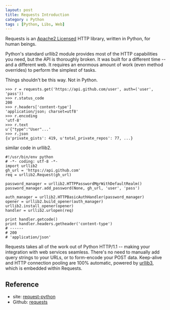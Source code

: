 ```yaml
---
layout: post
title: Requests Introduction
category : Python
tags : [Python, Libs, Web]
---
```


Requests is an [Apache2 Licensed](http://docs.python-requests.org/en/latest/user/intro/#apache2) HTTP library, written in Python, for human beings.

Python's standard urllib2 module provides most of the HTTP capabilities you need, but the API is thoroughly broken. It was built for a different time -- and a different web. It requires an enormous amount of work (even method overrides) to perform the simplest of tasks.

Things shouldn't be this way. Not in Python.

	>>> r = requests.get('https://api.github.com/user', auth=('user', 'pass'))
	>>> r.status_code
	200
	>>> r.headers['content-type']
	'application/json; charset=utf8'
	>>> r.encoding
	'utf-8'
	>>> r.text
	u'{"type":"User"...'
	>>> r.json
	{u'private_gists': 419, u'total_private_repos': 77, ...}

similar code in urllib2.

	#!/usr/bin/env python
	# -*- coding: utf-8 -*-
	import urllib2
	gh_url = 'https://api.github.com'
	req = urllib2.Request(gh_url)
	 
	password_manager = urllib2.HTTPPasswordMgrWithDefaultRealm()
	password_manager.add_password(None, gh_url, 'user', 'pass')
	 
	auth_manager = urllib2.HTTPBasicAuthHandler(password_manager)
	opener = urllib2.build_opener(auth_manager)
	urllib2.install_opener(opener)
	handler = urllib2.urlopen(req)
	 
	print handler.getcode()
	print handler.headers.getheader('content-type')
	# ------
	# 200
	# 'application/json'

Requests takes all of the work out of Python HTTP/1.1 -- making your integration with web services seamless. There's no need to manually add query strings to your URLs, or to form-encode your POST data. Keep-alive and HTTP connection pooling are 100% automatic, powered by [urllib3](https://github.com/shazow/urllib3), which is embedded within Requests.

## Reference

* site: [request-python](http://docs.python-requests.org/en/latest/)
* Github: [requests](https://github.com/kennethreitz/requests)
